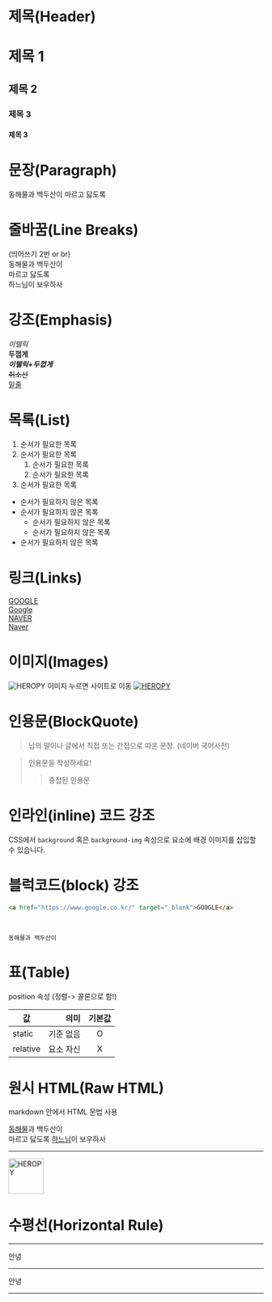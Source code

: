 # 제목(Header)
# 제목 1
## 제목 2
### 제목 3
#### 제목 3

# 문장(Paragraph)

동해물과 백두산이
마르고 닳도록

# 줄바꿈(Line Breaks)
(띄어쓰기 2번 or br)    
동해물과 백두산이  
마르고 닳도록<br/>
하느님이 보우하사

# 강조(Emphasis)

_이텔릭_  
**두껍게**<br/>
**_이텔릭+두껍게_**  
~~취소선~~  
<u>밑줄</u>

# 목록(List)

1. 순서가 필요한 목록
1. 순서가 필요한 목록  
    1. 순서가 필요한 목록
    1. 순서가 필요한 목록
1. 순서가 필요한 목록

- 순서가 필요하지 않은 목록
- 순서가 필요하지 않은 목록
    - 순서가 필요하지 않은 목록
    - 순서가 필요하지 않은 목록
- 순서가 필요하지 않은 목록

# 링크(Links)
<a href="https://google.com">GOOGLE</a>  
[Google](https://google.com)  
<a href="https://naver.com" title="NAVER로 이동!">NAVER</a>  
[Naver](https://naver.com "Naver로 이동")

# 이미지(Images)
![HEROPY](https://heropy.blog/css/images/logo.png)
이미지 누르면 사이트로 이동
[![HEROPY](https://heropy.blog/css/images/logo.png)](https://heropy.blog/)

# 인용문(BlockQuote)

> 남의 말이나 글에서 직접 또는 간접으로 따온 문장.
> (네이버 국어사전)

> 인용문을 작성하세요!
>> 중첩된 인용문

# 인라인(inline) 코드 강조

CSS에서 `background` 혹은 `background-img` 속성으로 요소에 배경 이미지를 삽입할 수 있습니다.

# 블럭코드(block) 강조
```html
<a href="https://www.google.co.kr/" target="_blank">GOOGLE</a>
```

```css
```
```bash
```
```plaintext
동해물과 백두산이
```
# 표(Table)

position 속성 (정렬-> 콜론으로 함!)

값 | 의미 | 기본값
--|--:|:--:
static | 기준 없음 | O
relative | 요소 자신 | X

# 원시 HTML(Raw HTML)
markdown 안에서 HTML 문법 사용

<u>동해물</u>과 백두산이<br/>
마르고 닳도록 
<span style="text-decoration: underline;">하느님</span>이 보우하사  

---
<img width="70" src="https://heropy.blog/css/images/logo.png" alt="HEROPY">

# 수평선(Horizontal Rule)

---
안녕
***
안녕
____
